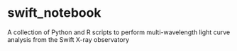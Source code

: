 # swift_notebook
A collection of Python and R scripts to perform multi-wavelength light curve analysis from the Swift X-ray observatory
